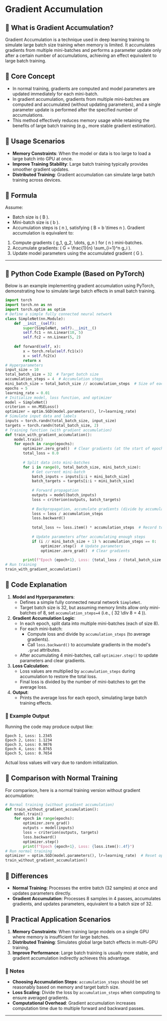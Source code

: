 # Gradient Accumulation
## 📖 What is Gradient Accumulation?
Gradient Accumulation is a technique used in deep learning training to simulate large batch size training when memory is limited. It accumulates gradients from multiple mini-batches and performs a parameter update only after a certain number of accumulations, achieving an effect equivalent to large batch training.
## 📖 Core Concept
- In normal training, gradients are computed and model parameters are updated immediately for each mini-batch.
- In gradient accumulation, gradients from multiple mini-batches are computed and accumulated (without updating parameters), and a single parameter update is performed after the specified number of accumulations.
- This method effectively reduces memory usage while retaining the benefits of large batch training (e.g., more stable gradient estimation).
## 📖 Usage Scenarios
- **Memory Constraints**: When the model or data is too large to load a large batch into GPU at once.
- **Improve Training Stability**: Large batch training typically provides smoother gradient updates.
- **Distributed Training**: Gradient accumulation can simulate large batch training across devices.
## 📖 Formula
Assume:
- Batch size is \( B \).
- Mini-batch size is \( b \).
- Accumulation steps is \( n \), satisfying \( B = b \times n \).
Gradient accumulation is equivalent to:
1. Compute gradients \( g_1, g_2, \dots, g_n \) for \( n \) mini-batches.
2. Accumulate gradients: \( G = \frac{1}{n} \sum_{i=1}^n g_i \).
3. Update model parameters using the accumulated gradient \( G \).
---
## 📖 Python Code Example (Based on PyTorch)
Below is an example implementing gradient accumulation using PyTorch, demonstrating how to simulate large batch effects in small batch training.
```python
import torch
import torch.nn as nn
import torch.optim as optim
# Define a simple fully connected neural network
class SimpleNet(nn.Module):
    def __init__(self):
        super(SimpleNet, self).__init__()
        self.fc1 = nn.Linear(10, 5)
        self.fc2 = nn.Linear(5, 2)
    
    def forward(self, x):
        x = torch.relu(self.fc1(x))
        x = self.fc2(x)
        return x
# Hyperparameters
input_size = 10
total_batch_size = 32  # Target batch size
accumulation_steps = 4  # Accumulation steps
mini_batch_size = total_batch_size // accumulation_steps  # Size of each mini-batch
epochs = 5
learning_rate = 0.01
# Initialize model, loss function, and optimizer
model = SimpleNet()
criterion = nn.MSELoss()
optimizer = optim.SGD(model.parameters(), lr=learning_rate)
# Simulate input data and labels
inputs = torch.randn(total_batch_size, input_size)
targets = torch.randn(total_batch_size, 2)
# Training function (with gradient accumulation)
def train_with_gradient_accumulation():
    model.train()
    for epoch in range(epochs):
        optimizer.zero_grad()  # Clear gradients (at the start of epoch)
        total_loss = 0.0
        
        # Split data into mini-batches
        for i in range(0, total_batch_size, mini_batch_size):
            # Get current mini-batch
            batch_inputs = inputs[i:i + mini_batch_size]
            batch_targets = targets[i:i + mini_batch_size]
            
            # Forward propagation
            outputs = model(batch_inputs)
            loss = criterion(outputs, batch_targets)
            
            # Backpropagation, accumulate gradients (divide by accumulation_steps to average gradients)
            loss = loss / accumulation_steps
            loss.backward()
            
            total_loss += loss.item() * accumulation_steps  # Record total loss
            
            # Update parameters after accumulating enough steps
            if (i // mini_batch_size + 1) % accumulation_steps == 0:
                optimizer.step()  # Update parameters
                optimizer.zero_grad()  # Clear gradients
            
        print(f"Epoch {epoch+1}, Loss: {total_loss / (total_batch_size / mini_batch_size):.4f}")
# Run training
train_with_gradient_accumulation()
```

## 📖 Code Explanation
1. **Model and Hyperparameters**:
   - Defines a simple fully connected neural network `SimpleNet`.
   - Target batch size is 32, but assuming memory limits allow only mini-batches of 8, set `accumulation_steps=4` (i.e., \( 32 \div 8 = 4 \)).
2. **Gradient Accumulation Logic**:
   - In each epoch, split data into multiple mini-batches (each of size 8).
   - For each mini-batch:
     - Compute loss and divide by `accumulation_steps` (to average gradients).
     - Call `loss.backward()` to accumulate gradients in the model's `.grad` attributes.
   - After accumulating 4 mini-batches, call `optimizer.step()` to update parameters and clear gradients.
3. **Loss Calculation**:
   - Loss values are multiplied by `accumulation_steps` during accumulation to restore the total loss.
   - Final loss is divided by the number of mini-batches to get the average loss.
4. **Output**:
   - Prints the average loss for each epoch, simulating large batch training effects.

### 📖 Example Output
Running the code may produce output like:
```
Epoch 1, Loss: 1.2345
Epoch 2, Loss: 1.1234
Epoch 3, Loss: 0.9876
Epoch 4, Loss: 0.8765
Epoch 5, Loss: 0.7654
```
Actual loss values will vary due to random initialization.

## 📖 Comparison with Normal Training
For comparison, here is a normal training version without gradient accumulation:
```python
# Normal training (without gradient accumulation)
def train_without_gradient_accumulation():
    model.train()
    for epoch in range(epochs):
        optimizer.zero_grad()
        outputs = model(inputs)
        loss = criterion(outputs, targets)
        loss.backward()
        optimizer.step()
        print(f"Epoch {epoch+1}, Loss: {loss.item():.4f}")
# Run normal training
optimizer = optim.SGD(model.parameters(), lr=learning_rate)  # Reset optimizer
train_without_gradient_accumulation()
```
## 📖 Differences
- **Normal Training**: Processes the entire batch (32 samples) at once and updates parameters directly.
- **Gradient Accumulation**: Processes 8 samples in 4 passes, accumulates gradients, and updates parameters, equivalent to a batch size of 32.

## 📖 Practical Application Scenarios
1. **Memory Constraints**: When training large models on a single GPU where memory is insufficient for large batches.
2. **Distributed Training**: Simulates global large batch effects in multi-GPU training.
3. **Improve Performance**: Large batch training is usually more stable, and gradient accumulation indirectly achieves this advantage.
### 📖 Notes
- **Choosing Accumulation Steps**: `accumulation_steps` should be set reasonably based on memory and target batch size.
- **Loss Scaling**: Divide the loss by `accumulation_steps` when computing to ensure averaged gradients.
- **Computational Overhead**: Gradient accumulation increases computation time due to multiple forward and backward passes.
---
